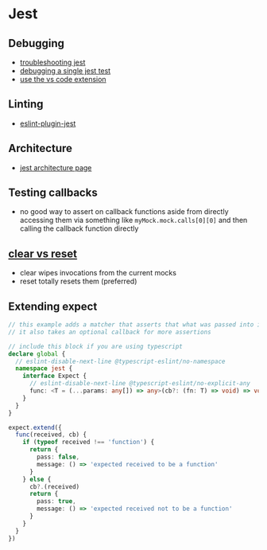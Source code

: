 # Jest

## Debugging

- [troubleshooting jest](https://jestjs.io/docs/troubleshooting)
- [debugging a single jest test](https://stackoverflow.com/questions/50497785/debug-a-single-test-in-jest)
- [use the vs code extension](https://github.com/jest-community/vscode-jest)

## Linting

- [eslint-plugin-jest](https://www.npmjs.com/package/eslint-plugin-jest)

## Architecture

- [jest architecture page](https://jestjs.io/docs/architecture)

## Testing callbacks

- no good way to assert on callback functions aside from directly accessing them via something like `myMock.mock.calls[0][0]` and then calling the callback function directly

## [clear vs reset](https://www.codegrepper.com/code-examples/javascript/frameworks/angular/jest+mock+reset+vs+clear)

- clear wipes invocations from the current mocks
- reset totally resets them (preferred)

## Extending expect

```ts
// this example adds a matcher that asserts that what was passed into it was a func
// it also takes an optional callback for more assertions

// include this block if you are using typescript
declare global {
  // eslint-disable-next-line @typescript-eslint/no-namespace
  namespace jest {
    interface Expect {
      // eslint-disable-next-line @typescript-eslint/no-explicit-any
      func: <T = (...params: any[]) => any>(cb?: (fn: T) => void) => void
    }
  }
}

expect.extend({
  func(received, cb) {
    if (typeof received !== 'function') {
      return {
        pass: false,
        message: () => 'expected received to be a function'
      }
    } else {
      cb?.(received)
      return {
        pass: true,
        message: () => 'expected received not to be a function'
      }
    }
  }
})
```
